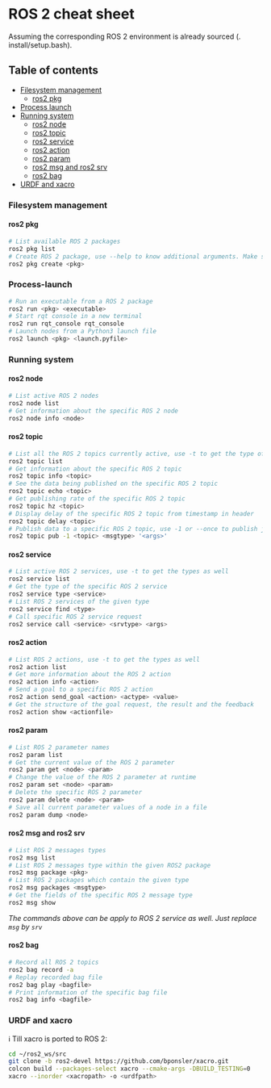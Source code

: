 # ROS 2 cheat sheet
Assuming the corresponding ROS 2 environment is already sourced (. install/setup.bash).

## Table of contents
* [Filesystem management](#Filesystem-management)
  * [ros2 pkg](#ros2-pkg)
* [Process launch](#process-launch)
* [Running system](#Running-system)
  * [ros2 node](#ros2-node)
  * [ros2 topic](#ros2-topic)
  * [ros2 service](#ros2-service)
  * [ros2 action](#ros2-action)
  * [ros2 param](#ros2-param)
  * [ros2 msg and ros2 srv](#ros2-msg-and-ros2-srv)
  * [ros2 bag](#ros2-bag)
* [URDF and xacro](#URDF-and-xacro)

### Filesystem management
#### ros2 pkg
```sh
# List available ROS 2 packages
ros2 pkg list
# Create ROS 2 package, use --help to know additional arguments. Make sure you are in ~/ros2_ws/src
ros2 pkg create <pkg>
```

### Process-launch
```sh
# Run an executable from a ROS 2 package
ros2 run <pkg> <executable>
# Start rqt console in a new terminal
ros2 run rqt_console rqt_console
# Launch nodes from a Python3 launch file
ros2 launch <pkg> <launch.pyfile>
```

### Running system
#### ros2 node
```sh
# List active ROS 2 nodes
ros2 node list
# Get information about the specific ROS 2 node
ros2 node info <node>
```

#### ros2 topic
```sh
# List all the ROS 2 topics currently active, use -t to get the type of each topic
ros2 topic list
# Get information about the specific ROS 2 topic
ros2 topic info <topic>
# See the data being published on the specific ROS 2 topic
ros2 topic echo <topic>
# Get publishing rate of the specific ROS 2 topic
ros2 topic hz <topic>
# Display delay of the specific ROS 2 topic from timestamp in header
ros2 topic delay <topic>
# Publish data to a specific ROS 2 topic, use -1 or --once to publish just once
ros2 topic pub -1 <topic> <msgtype> '<args>'
```

#### ros2 service
```sh
# List active ROS 2 services, use -t to get the types as well
ros2 service list
# Get the type of the specific ROS 2 service
ros2 service type <service>
# List ROS 2 services of the given type
ros2 service find <type>
# Call specific ROS 2 service request
ros2 service call <service> <srvtype> <args>
```

#### ros2 action
```sh
# List ROS 2 actions, use -t to get the types as well
ros2 action list
# Get more information about the ROS 2 action
ros2 action info <action>
# Send a goal to a specific ROS 2 action
ros2 action send_goal <action> <actype> <value>
# Get the structure of the goal request, the result and the feedback
ros2 action show <actionfile>
```

#### ros2 param
```sh
# List ROS 2 parameter names
ros2 param list
# Get the current value of the ROS 2 parameter
ros2 param get <node> <param>
# Change the value of the ROS 2 parameter at runtime
ros2 param set <node> <param>
# Delete the specific ROS 2 parameter
ros2 param delete <node> <param>
# Save all current parameter values of a node in a file
ros2 param dump <node>
```

#### ros2 msg and ros2 srv
```sh
# List ROS 2 messages types
ros2 msg list
# List ROS 2 messages type within the given ROS2 package
ros2 msg package <pkg>
# List ROS 2 packages which contain the given type
ros2 msg packages <msgtype>
# Get the fields of the specific ROS 2 message type
ros2 msg show
```
_The commands above can be apply to ROS 2 service as well. Just replace `msg` by `srv`_

#### ros2 bag
```sh
# Record all ROS 2 topics
ros2 bag record -a
# Replay recorded bag file
ros2 bag play <bagfile>
# Print information of the specific bag file
ros2 bag info <bagfile>
```

### URDF and xacro
:information_source: Till xacro is ported to ROS 2:
```sh
cd ~/ros2_ws/src
git clone -b ros2-devel https://github.com/bponsler/xacro.git
colcon build --packages-select xacro --cmake-args -DBUILD_TESTING=0
xacro --inorder <xacropath> -o <urdfpath>
```

